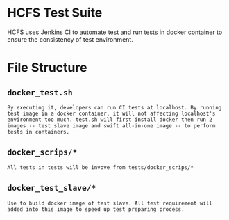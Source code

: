 HCFS Test Suite
===============================

HCFS uses Jenkins CI to automate test and run tests in docker container to ensure the consistency of test environment.

# File Structure #

## `docker_test.sh` ##
    By executing it, developers can run CI tests at localhost. By running test image in a docker container, it will not affecting localhost's environment too much. test.sh will first install docker then run 2 images -- test slave image and swift all-in-one image -- to perform tests in containers.

## `docker_scrips/*` ##
    All tests in tests will be invove from tests/docker_scrips/*

## `docker_test_slave/*` ##
    Use to build docker image of test slave. All test requirement will added into this image to speed up test preparing process.
